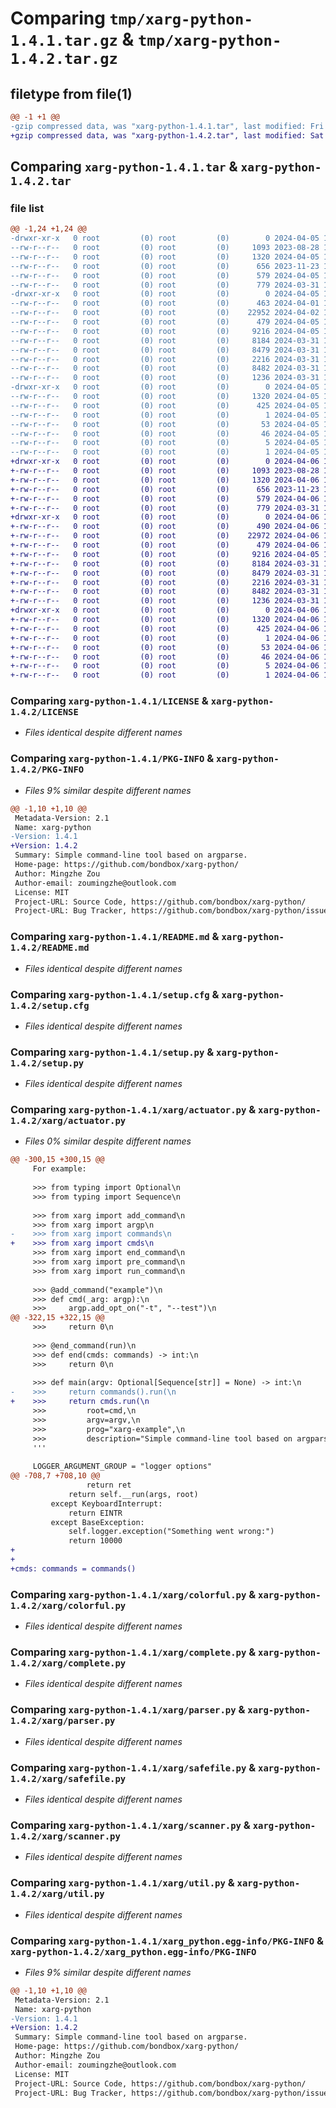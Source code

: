 # Comparing `tmp/xarg-python-1.4.1.tar.gz` & `tmp/xarg-python-1.4.2.tar.gz`

## filetype from file(1)

```diff
@@ -1 +1 @@
-gzip compressed data, was "xarg-python-1.4.1.tar", last modified: Fri Apr  5 16:55:07 2024, max compression
+gzip compressed data, was "xarg-python-1.4.2.tar", last modified: Sat Apr  6 10:43:04 2024, max compression
```

## Comparing `xarg-python-1.4.1.tar` & `xarg-python-1.4.2.tar`

### file list

```diff
@@ -1,24 +1,24 @@
-drwxr-xr-x   0 root         (0) root         (0)        0 2024-04-05 16:55:07.698812 xarg-python-1.4.1/
--rw-r--r--   0 root         (0) root         (0)     1093 2023-08-28 15:46:08.000000 xarg-python-1.4.1/LICENSE
--rw-r--r--   0 root         (0) root         (0)     1320 2024-04-05 16:55:07.698812 xarg-python-1.4.1/PKG-INFO
--rw-r--r--   0 root         (0) root         (0)      656 2023-11-23 15:08:18.000000 xarg-python-1.4.1/README.md
--rw-r--r--   0 root         (0) root         (0)      579 2024-04-05 16:55:07.698812 xarg-python-1.4.1/setup.cfg
--rw-r--r--   0 root         (0) root         (0)      779 2024-03-31 14:51:50.000000 xarg-python-1.4.1/setup.py
-drwxr-xr-x   0 root         (0) root         (0)        0 2024-04-05 16:55:07.698812 xarg-python-1.4.1/xarg/
--rw-r--r--   0 root         (0) root         (0)      463 2024-04-01 15:33:01.000000 xarg-python-1.4.1/xarg/__init__.py
--rw-r--r--   0 root         (0) root         (0)    22952 2024-04-02 15:42:25.000000 xarg-python-1.4.1/xarg/actuator.py
--rw-r--r--   0 root         (0) root         (0)      479 2024-04-05 16:53:41.000000 xarg-python-1.4.1/xarg/attribute.py
--rw-r--r--   0 root         (0) root         (0)     9216 2024-04-05 16:52:06.000000 xarg-python-1.4.1/xarg/colorful.py
--rw-r--r--   0 root         (0) root         (0)     8184 2024-03-31 14:53:08.000000 xarg-python-1.4.1/xarg/complete.py
--rw-r--r--   0 root         (0) root         (0)     8479 2024-03-31 14:51:50.000000 xarg-python-1.4.1/xarg/parser.py
--rw-r--r--   0 root         (0) root         (0)     2216 2024-03-31 14:25:54.000000 xarg-python-1.4.1/xarg/safefile.py
--rw-r--r--   0 root         (0) root         (0)     8482 2024-03-31 14:49:33.000000 xarg-python-1.4.1/xarg/scanner.py
--rw-r--r--   0 root         (0) root         (0)     1236 2024-03-31 15:00:43.000000 xarg-python-1.4.1/xarg/util.py
-drwxr-xr-x   0 root         (0) root         (0)        0 2024-04-05 16:55:07.698812 xarg-python-1.4.1/xarg_python.egg-info/
--rw-r--r--   0 root         (0) root         (0)     1320 2024-04-05 16:55:07.000000 xarg-python-1.4.1/xarg_python.egg-info/PKG-INFO
--rw-r--r--   0 root         (0) root         (0)      425 2024-04-05 16:55:07.000000 xarg-python-1.4.1/xarg_python.egg-info/SOURCES.txt
--rw-r--r--   0 root         (0) root         (0)        1 2024-04-05 16:55:07.000000 xarg-python-1.4.1/xarg_python.egg-info/dependency_links.txt
--rw-r--r--   0 root         (0) root         (0)       53 2024-04-05 16:55:07.000000 xarg-python-1.4.1/xarg_python.egg-info/entry_points.txt
--rw-r--r--   0 root         (0) root         (0)       46 2024-04-05 16:55:07.000000 xarg-python-1.4.1/xarg_python.egg-info/requires.txt
--rw-r--r--   0 root         (0) root         (0)        5 2024-04-05 16:55:07.000000 xarg-python-1.4.1/xarg_python.egg-info/top_level.txt
--rw-r--r--   0 root         (0) root         (0)        1 2024-04-05 16:55:07.000000 xarg-python-1.4.1/xarg_python.egg-info/zip-safe
+drwxr-xr-x   0 root         (0) root         (0)        0 2024-04-06 10:43:04.735508 xarg-python-1.4.2/
+-rw-r--r--   0 root         (0) root         (0)     1093 2023-08-28 15:46:08.000000 xarg-python-1.4.2/LICENSE
+-rw-r--r--   0 root         (0) root         (0)     1320 2024-04-06 10:43:04.735508 xarg-python-1.4.2/PKG-INFO
+-rw-r--r--   0 root         (0) root         (0)      656 2023-11-23 15:08:18.000000 xarg-python-1.4.2/README.md
+-rw-r--r--   0 root         (0) root         (0)      579 2024-04-06 10:43:04.735508 xarg-python-1.4.2/setup.cfg
+-rw-r--r--   0 root         (0) root         (0)      779 2024-03-31 14:51:50.000000 xarg-python-1.4.2/setup.py
+drwxr-xr-x   0 root         (0) root         (0)        0 2024-04-06 10:43:04.735508 xarg-python-1.4.2/xarg/
+-rw-r--r--   0 root         (0) root         (0)      490 2024-04-06 10:39:58.000000 xarg-python-1.4.2/xarg/__init__.py
+-rw-r--r--   0 root         (0) root         (0)    22972 2024-04-06 10:36:59.000000 xarg-python-1.4.2/xarg/actuator.py
+-rw-r--r--   0 root         (0) root         (0)      479 2024-04-06 10:42:08.000000 xarg-python-1.4.2/xarg/attribute.py
+-rw-r--r--   0 root         (0) root         (0)     9216 2024-04-05 16:52:06.000000 xarg-python-1.4.2/xarg/colorful.py
+-rw-r--r--   0 root         (0) root         (0)     8184 2024-03-31 14:53:08.000000 xarg-python-1.4.2/xarg/complete.py
+-rw-r--r--   0 root         (0) root         (0)     8479 2024-03-31 14:51:50.000000 xarg-python-1.4.2/xarg/parser.py
+-rw-r--r--   0 root         (0) root         (0)     2216 2024-03-31 14:25:54.000000 xarg-python-1.4.2/xarg/safefile.py
+-rw-r--r--   0 root         (0) root         (0)     8482 2024-03-31 14:49:33.000000 xarg-python-1.4.2/xarg/scanner.py
+-rw-r--r--   0 root         (0) root         (0)     1236 2024-03-31 15:00:43.000000 xarg-python-1.4.2/xarg/util.py
+drwxr-xr-x   0 root         (0) root         (0)        0 2024-04-06 10:43:04.735508 xarg-python-1.4.2/xarg_python.egg-info/
+-rw-r--r--   0 root         (0) root         (0)     1320 2024-04-06 10:43:04.000000 xarg-python-1.4.2/xarg_python.egg-info/PKG-INFO
+-rw-r--r--   0 root         (0) root         (0)      425 2024-04-06 10:43:04.000000 xarg-python-1.4.2/xarg_python.egg-info/SOURCES.txt
+-rw-r--r--   0 root         (0) root         (0)        1 2024-04-06 10:43:04.000000 xarg-python-1.4.2/xarg_python.egg-info/dependency_links.txt
+-rw-r--r--   0 root         (0) root         (0)       53 2024-04-06 10:43:04.000000 xarg-python-1.4.2/xarg_python.egg-info/entry_points.txt
+-rw-r--r--   0 root         (0) root         (0)       46 2024-04-06 10:43:04.000000 xarg-python-1.4.2/xarg_python.egg-info/requires.txt
+-rw-r--r--   0 root         (0) root         (0)        5 2024-04-06 10:43:04.000000 xarg-python-1.4.2/xarg_python.egg-info/top_level.txt
+-rw-r--r--   0 root         (0) root         (0)        1 2024-04-06 10:43:04.000000 xarg-python-1.4.2/xarg_python.egg-info/zip-safe
```

### Comparing `xarg-python-1.4.1/LICENSE` & `xarg-python-1.4.2/LICENSE`

 * *Files identical despite different names*

### Comparing `xarg-python-1.4.1/PKG-INFO` & `xarg-python-1.4.2/PKG-INFO`

 * *Files 9% similar despite different names*

```diff
@@ -1,10 +1,10 @@
 Metadata-Version: 2.1
 Name: xarg-python
-Version: 1.4.1
+Version: 1.4.2
 Summary: Simple command-line tool based on argparse.
 Home-page: https://github.com/bondbox/xarg-python/
 Author: Mingzhe Zou
 Author-email: zoumingzhe@outlook.com
 License: MIT
 Project-URL: Source Code, https://github.com/bondbox/xarg-python/
 Project-URL: Bug Tracker, https://github.com/bondbox/xarg-python/issues
```

### Comparing `xarg-python-1.4.1/README.md` & `xarg-python-1.4.2/README.md`

 * *Files identical despite different names*

### Comparing `xarg-python-1.4.1/setup.cfg` & `xarg-python-1.4.2/setup.cfg`

 * *Files identical despite different names*

### Comparing `xarg-python-1.4.1/setup.py` & `xarg-python-1.4.2/setup.py`

 * *Files identical despite different names*

### Comparing `xarg-python-1.4.1/xarg/actuator.py` & `xarg-python-1.4.2/xarg/actuator.py`

 * *Files 0% similar despite different names*

```diff
@@ -300,15 +300,15 @@
     For example:
 
     >>> from typing import Optional\n
     >>> from typing import Sequence\n
 
     >>> from xarg import add_command\n
     >>> from xarg import argp\n
-    >>> from xarg import commands\n
+    >>> from xarg import cmds\n
     >>> from xarg import end_command\n
     >>> from xarg import pre_command\n
     >>> from xarg import run_command\n
 
     >>> @add_command("example")\n
     >>> def cmd(_arg: argp):\n
     >>>     argp.add_opt_on("-t", "--test")\n
@@ -322,15 +322,15 @@
     >>>     return 0\n
 
     >>> @end_command(run)\n
     >>> def end(cmds: commands) -> int:\n
     >>>     return 0\n
 
     >>> def main(argv: Optional[Sequence[str]] = None) -> int:\n
-    >>>     return commands().run(\n
+    >>>     return cmds.run(\n
     >>>         root=cmd,\n
     >>>         argv=argv,\n
     >>>         prog="xarg-example",\n
     >>>         description="Simple command-line tool based on argparse.")\n
     '''
 
     LOGGER_ARGUMENT_GROUP = "logger options"
@@ -708,7 +708,10 @@
                 return ret
             return self.__run(args, root)
         except KeyboardInterrupt:
             return EINTR
         except BaseException:
             self.logger.exception("Something went wrong:")
             return 10000
+
+
+cmds: commands = commands()
```

### Comparing `xarg-python-1.4.1/xarg/colorful.py` & `xarg-python-1.4.2/xarg/colorful.py`

 * *Files identical despite different names*

### Comparing `xarg-python-1.4.1/xarg/complete.py` & `xarg-python-1.4.2/xarg/complete.py`

 * *Files identical despite different names*

### Comparing `xarg-python-1.4.1/xarg/parser.py` & `xarg-python-1.4.2/xarg/parser.py`

 * *Files identical despite different names*

### Comparing `xarg-python-1.4.1/xarg/safefile.py` & `xarg-python-1.4.2/xarg/safefile.py`

 * *Files identical despite different names*

### Comparing `xarg-python-1.4.1/xarg/scanner.py` & `xarg-python-1.4.2/xarg/scanner.py`

 * *Files identical despite different names*

### Comparing `xarg-python-1.4.1/xarg/util.py` & `xarg-python-1.4.2/xarg/util.py`

 * *Files identical despite different names*

### Comparing `xarg-python-1.4.1/xarg_python.egg-info/PKG-INFO` & `xarg-python-1.4.2/xarg_python.egg-info/PKG-INFO`

 * *Files 9% similar despite different names*

```diff
@@ -1,10 +1,10 @@
 Metadata-Version: 2.1
 Name: xarg-python
-Version: 1.4.1
+Version: 1.4.2
 Summary: Simple command-line tool based on argparse.
 Home-page: https://github.com/bondbox/xarg-python/
 Author: Mingzhe Zou
 Author-email: zoumingzhe@outlook.com
 License: MIT
 Project-URL: Source Code, https://github.com/bondbox/xarg-python/
 Project-URL: Bug Tracker, https://github.com/bondbox/xarg-python/issues
```

